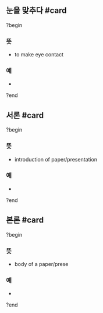 ## 눈을 맞추다 #card
?begin
### 뜻
- to make eye contact
### 예
-
?end

## 서론 #card
?begin
### 뜻
- introduction of paper/presentation
### 예
-
?end

## 본론 #card
?begin
### 뜻
- body of a paper/prese
### 예
-
?end

